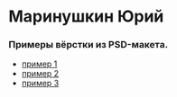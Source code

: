 # Маринушкин Юрий
### Примеры вёрстки из PSD-макета. 

+ [пример 1](http://webdesingbm.github.io/1/)
+ [пример 2](http://webdesingbm.github.io/2/)
+ [пример 3](http://webdesingbm.github.io/3/)
